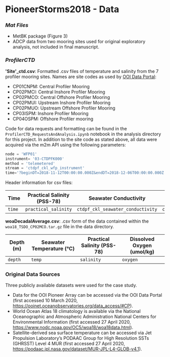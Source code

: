 # PioneerStorms2018 - Data

### *Mat Files*
- MetBK package (Figure 3)
- ADCP data from two mooring sites used for original exploratory analysis, not included in final manuscript.

### *ProfilerCTD*

**'Site'\_ctd.csv**: Formatted .csv files of temperature and salinity from the 7 profiler mooring sites. Names are site codes as used by [OOI Data Portal](https://ooinet.oceanobservatories.org/):
- CP01CNPM: Central Profiler Mooring
- CP02PMCI: Central Inshore Profiler Mooring
- CP02PMCO: Central Offshore Profiler Mooring
- CP02PMUI: Upstream Inshore Profiler Mooring
- CP02PMUO: Upstream  Offshore Profiler Mooring
- CP03ISPM: Inshore Profiler Mooring
- CP04OSPM: Offshore Profiler mooring

Code for data requests and formatting can be found in the `ProfilerCTD_RequestsAndAnalysis.ipynb` notebook in the analysis directory for this project. In addition to the site code as stated above, all data were acquired via the m2m API using the following parameters:

```python
node = 'WFP01'
instrument= '03-CTDPFK000'
method = 'telemetered'
stream = 'ctdpf_ckl_wfp_instrument'
time='?beginDT=2018-11-12T00:00:00.000Z&endDT=2018-12-06T00:00:00.000Z'
```

Header information for csv files:

| Time | Practical Salinity (PSS-78) | Seawater Conductivity | Seawater Pressure (mbar) | Seawater Temperature (°C) | Depth (m) |
|----|----|----|----|----|----|
|`time`|`practical_salinity`|`ctdpf_ckl_seawater_conductivity`|`ctdpf_ckl_seawater_pressure`|	`ctdpf_ckl_seawater_temperature`|`depth`|

**woaDecadalAverage.csv**: .csv form of the data contained within the `woa18_TSDO_CP02MCO.tar.gz` file in the data directory.

| Depth (m) | Seawater Temperature (°C) | Practical Salinity (PSS-78) | Dissolved Oxygen (umol/kg) |
|----|----|----|----|
|`depth`|`temp`|`salinity`|`oxygen`|


### Original Data Sources
Three publicly available datasets were used for the case study.
- Data for the OOI Pioneer Array can be accessed via the OOI Data Portal (first accessed 10 March 2020, https://ooinet.oceanobservatories.org/data_access/#CP).
- World Ocean Atlas 18 climatology is available via the National Oceanographic and Atmospheric Administration National Centers for Environmental Information (first accessed 27 April 2020, https://www.nodc.noaa.gov/OC5/woa18/woa18data.html).
- Satellite-derived sea surface temperature can be accessed via Jet Propulsion Laboratory’s PODAAC Group for High Resolution SSTs (GHRSST) Level 4 MUR (first accessed 27 April 2020, https://podaac.jpl.nasa.gov/dataset/MUR-JPL-L4-GLOB-v4.1).
